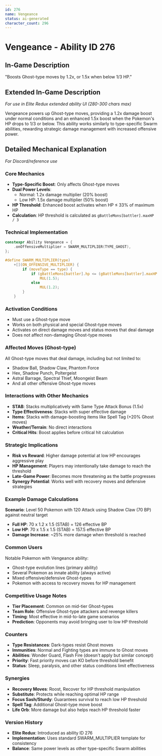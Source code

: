 ```yaml
---
id: 276
name: Vengeance
status: ai-generated
character_count: 296
---
```


# Vengeance - Ability ID 276

## In-Game Description
"Boosts Ghost-type moves by 1.2x, or 1.5x when below 1/3 HP."

## Extended In-Game Description
*For use in Elite Redux extended ability UI (280-300 chars max)*

Vengeance powers up Ghost-type moves, providing a 1.2x damage boost under normal conditions and an enhanced 1.5x boost when the Pokemon's HP drops to 1/3 or below. This ability works similarly to type-specific Swarm abilities, rewarding strategic damage management with increased offensive power.

## Detailed Mechanical Explanation
*For Discord/reference use*

### Core Mechanics
- **Type-Specific Boost**: Only affects Ghost-type moves
- **Dual Power Levels**: 
  - Normal: 1.2x damage multiplier (20% boost)
  - Low HP: 1.5x damage multiplier (50% boost)
- **HP Threshold**: Enhanced boost activates when HP ≤ 33% of maximum HP
- **Calculation**: HP threshold is calculated as `gBattleMons[battler].maxHP / 3`

### Technical Implementation
```c
constexpr Ability Vengeance = {
    .onOffensiveMultiplier = SWARM_MULTIPLIER(TYPE_GHOST),
};

#define SWARM_MULTIPLIER(type)                                               \
    +[](ON_OFFENSIVE_MULTIPLIER) {                                           \
        if (moveType == type) {                                              \
            if (gBattleMons[battler].hp <= (gBattleMons[battler].maxHP / 3)) \
                MUL(1.5);                                                    \
            else                                                             \
                MUL(1.2);                                                    \
        }                                                                    \
    }
```

### Activation Conditions
- Must use a Ghost-type move
- Works on both physical and special Ghost-type moves
- Activates on direct damage moves and status moves that deal damage
- Does not affect non-damaging Ghost-type moves

### Affected Moves (Ghost-type)
All Ghost-type moves that deal damage, including but not limited to:
- Shadow Ball, Shadow Claw, Phantom Force
- Hex, Shadow Punch, Poltergeist
- Astral Barrage, Spectral Thief, Moongeist Beam
- And all other offensive Ghost-type moves

### Interactions with Other Mechanics
- **STAB**: Stacks multiplicatively with Same Type Attack Bonus (1.5x)
- **Type Effectiveness**: Stacks with super effective damage
- **Items**: Stacks with damage-boosting items like Spell Tag (+20% Ghost moves)
- **Weather/Terrain**: No direct interactions
- **Critical Hits**: Boost applies before critical hit calculation

### Strategic Implications
- **Risk vs Reward**: Higher damage potential at low HP encourages aggressive play
- **HP Management**: Players may intentionally take damage to reach the threshold
- **Late-Game Power**: Becomes more threatening as the battle progresses
- **Synergy Potential**: Works well with recovery moves and defensive strategies

### Example Damage Calculations
**Scenario**: Level 50 Pokemon with 120 Attack using Shadow Claw (70 BP) against neutral target
- **Full HP**: 70 x 1.2 x 1.5 (STAB) = 126 effective BP
- **Low HP**: 70 x 1.5 x 1.5 (STAB) = 157.5 effective BP
- **Damage Increase**: ~25% more damage when threshold is reached

### Common Users
Notable Pokemon with Vengeance ability:
- Ghost-type evolution lines (primary ability)
- Several Pokemon as innate ability (always active)
- Mixed offensive/defensive Ghost-types
- Pokemon with access to recovery moves for HP management

### Competitive Usage Notes
- **Tier Placement**: Common on mid-tier Ghost-types
- **Team Role**: Offensive Ghost-type attackers and revenge killers
- **Timing**: Most effective in mid-to-late game scenarios
- **Prediction**: Opponents may avoid bringing user to low HP threshold

### Counters
- **Type Resistances**: Dark-types resist Ghost moves
- **Immunities**: Normal and Fighting types are immune to Ghost moves
- **Abilities**: Wonder Guard, Flash Fire (doesn't apply but similar concept)
- **Priority**: Fast priority moves can KO before threshold benefit
- **Status**: Sleep, paralysis, and other status conditions limit effectiveness

### Synergies
- **Recovery Moves**: Roost, Recover for HP threshold manipulation
- **Substitute**: Protects while reaching optimal HP range
- **Focus Sash/Sturdy**: Guarantees survival to reach low HP threshold
- **Spell Tag**: Additional Ghost-type move boost
- **Life Orb**: More damage but also helps reach HP threshold faster

### Version History
- **Elite Redux**: Introduced as ability ID 276
- **Implementation**: Uses standard SWARM_MULTIPLIER template for consistency
- **Balance**: Same power levels as other type-specific Swarm abilities